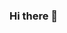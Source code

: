 ### Hi there 👋

<!--
**lacerlock/lacerlock** is a ✨ _special_ ✨ repository because its `README.md` (this file) appears on your GitHub profile.

- 👋 Hi, I’m @lacerlock
- 👀 I’m interested in oo developers, qa analyst, SCRUM leaders and team ...
- 🌱 I’m currently recruiting tech all day, every day ...
- 💞️ I’m looking to tell more about opportunities ...
- 📫 How to reach me Lacer@lacer@google.com ...
- 😄 Pronouns: She/Her/Mine...
- ⚡ Fun fact: I'm a 2nd generation Trekkie. My mom named me after a princess on the original series with Captain Kirk and Spock 🖖 ...
-->

<!---
lacerlock/lacerlock is a ✨ special ✨ repository because its `README.md` (this file) appears on your GitHub profile.
--->

